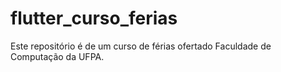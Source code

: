 # flutter_curso_ferias
Este repositório é de um curso de férias ofertado Faculdade de Computação da UFPA.
